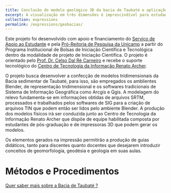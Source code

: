 ```yaml
---
title: Conclusão do modelo geológico 3D da bacia de Taubaté e aplicação na pesquisa educacional em Geociências
excerpt: A visualização em três dimensões é imprescindível para estudantes e profissionais de Geologia pois facilita o entendimento de corpos rochosos e dos processos que controlam a dinâmica terrestre. Modelos 3D são essenciais em diversas áreas de atuação, como prospecção de minérios e hidrocarbonetos. O projeto da Bacia de Taubaté dará continuidade a projetos anteriores, que desenvolvem modelos físicos de algumas bacias brasileiras. 
collection: expressions
permalink: /expressions/geobacias/ 
---
```


Este projeto foi desenvolvido com apoio e financiamento do [Serviço de Apoio ao Estudante](https://www.sae.unicamp.br/portal/pt/) e pela [Pró-Reitoria de Pesquisa da Unicamp](https://www.prp.unicamp.br/iniciacao-cientifica/pibic-pibiti/programas/pibic/#:~:text=O%20objetivo%20do%20Programa%20Institucional,da%20Unicamp%2C%20outorgando%20bolsas%20no) a partir do Programa Institucional de Bolsas de Iniciação Cientifica e Tecnológica dentro da modalidade de projeto de Iniciação Cientifica. O projeto é orientado pelo [Prof. Dr. Celso Dal Ré Carneiro](https://ige.unicamp.br/colaborador/celso-dal-re-carneiro) e recebe o suporte tecnológico do [Centro de Tecnologia da Informação Renato Archer](https://www1.cti.gov.br/pt-br).

O projeto busca desenvolver a confecção de modelos tridimensionais da Bacia sedimentar de Taubaté, para isso, são empregados os amblientes Blender, de representação tridimensional e os softwares tradicionais de Sistema de Informação Geográfica como Arcgis e Qgis. A modelagem do relevo fundamenta-se em informações obtidas de arquivos SRTM, processados e trabalhados pelos softwares de SIG para a criação de arquivos TIN que podem então ser lidos pelo ambiente Blender. A produção dos modelos físicos irá ser conduzida junto ao Centro de Tecnologia da Informação Renato Archer que dispõe de equipe habilitada composta por estudantes de pós-graduação e de impressoras 3D que podem gerar os modelos.

Os elementos gerados na impressão permitirão a produção de guias didáticos, tanto para discentes quanto docentes que desejarem introduzir conceitos de geomorfologia, geodésia e geologia em suas aulas.

# Métodos e Procedimentos

[Quer saber mais sobre a Bacia de Taubaté ?](https://reysouza.github.io/geo//posts/2023/02/baciataubate/)
